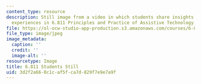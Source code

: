```yaml
---
content_type: resource
description: Still image from a video in which students share insights about their
  experiences in 6.811 Principles and Practice of Assistive Technology.
file: https://ol-ocw-studio-app-production.s3.amazonaws.com/courses/6-811-principles-and-practice-of-assistive-technology-fall-2014/3d2f2a660c1caf5fca7d829f7e9e7a9f_6-811_students-still.jpg
file_type: image/jpeg
image_metadata:
  caption: ''
  credit: ''
  image-alt: ''
resourcetype: Image
title: 6.811 Students Still
uid: 3d2f2a66-0c1c-af5f-ca7d-829f7e9e7a9f
---
```

